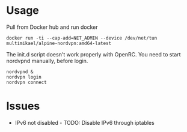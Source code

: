 # Usage
Pull from Docker hub and run docker
```
docker run -ti --cap-add=NET_ADMIN --device /dev/net/tun multimikael/alpine-nordvpn:amd64-latest
```
The init.d script doesn't work properly with OpenRC. You need to start nordvpnd manually, before login.
```
nordvpnd &
nordvpn login
nordvpn connect
```
# Issues
* IPv6 not disabled - TODO: Disable IPv6 through iptables
